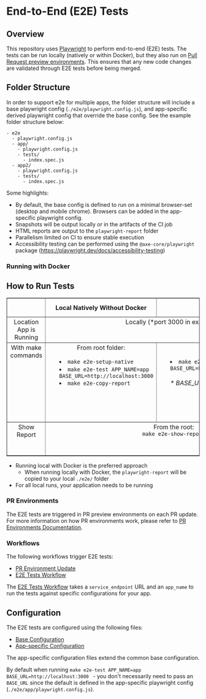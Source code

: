 # End-to-End (E2E) Tests

## Overview

This repository uses [Playwright](https://playwright.dev/) to perform end-to-end (E2E) tests. The tests can be run locally (natively or within Docker), but they also run on [Pull Request preview environments](../infra/pull-request-environments.md). This ensures that any new code changes are validated through E2E tests before being merged.

## Folder Structure
In order to support e2e for multiple apps, the folder structure will include a base playwright config (`./e2e/playwright.config.js`), and app-specific derived playwright config that override the base config. See the example folder structure below:
```
- e2e
  - playwright.config.js
  - app/
    - playwright.config.js
    - tests/
      - index.spec.js
  - app2/
    - playwright.config.js
    - tests/
      - index.spec.js
```

Some highlights:
- By default, the base config is defined to run on a minimal browser-set (desktop and mobile chrome). Browsers can be added in the app-specific playwright config.
- Snapshots will be output locally or in the artifacts of the CI job
- HTML reports are output to the `playwright-report` folder
- Parallelism limited on CI to ensure stable execution
- Accessibility testing can be performed using the `@axe-core/playwright` package (https://playwright.dev/docs/accessibility-testing)

### Running with Docker

## How to Run Tests
<table border="1" style="width:100%; text-align:center;">
  <tr>
    <th></th>
    <th>Local Natively Without Docker</th>
    <th>Local With Docker</th>
    <th>CI / Github Actions</th>
  </tr>
  <tr>
  <td>Location App is Running</td>
  <td colspan="2" style="vertical-align:top;">Locally (*port 3000 in examples) </td>
  <td>PR Preview Environment</td>
  </tr>
  <tr>
    <td style="vertical-align:top;">With make commands</td>
    <td style="vertical-align:top;">
      From root folder:<br>
      <ul style="list-style-position:inside; text-align:left;">
        <li><code>make e2e-setup-native</code></li>
        <li><code>make e2e-test APP_NAME=app BASE_URL=http://localhost:3000</code></li>
        <li><code>make e2e-copy-report</code></li>
      </ul>
    </td>
    <td style="vertical-align:top;">
      From root folder:<br>
      <ul style="list-style-position:inside; text-align:left;">
        <li><code>make e2e-run APP_NAME=app BASE_URL=http://host.docker.internal:3000</code></li>
        <br />
        <em>* BASE_URL cannot use localhost</em>
      </ul>
    </td>
    <td style="vertical-align:top;">
      <em>* uses make commands <br /><br /> see the relevant <a href="../../.github/workflows/e2e-tests.yml">e2e Github Actions workflow file</a>
    </em>
    </td>
  </tr>

  <tr>
    <td style="vertical-align:top;">Show Report</td>
    <td colspan="2" style="vertical-align:top;">From the root: <br /><code>make e2e-show-report</code></td>
    <td style="vertical-align:top;">View Artifacts of Github Actions job</td>
  </tr>
</table>

- Running local with Docker is the preferred approach
    - When running locally with Docker, the `playwright-report` will be copied to your local `./e2e/` folder
- For all local runs, your application needs to be running


### PR Environments

The E2E tests are triggered in PR preview environments on each PR update. For more information on how PR environments work, please refer to [PR Environments Documentation](../infra/pull-request-environments.md).

### Workflows

The following workflows trigger E2E tests:
- [PR Environment Update](../../.github/workflows/pr-environment-checks.yml)
- [E2E Tests Workflow](../../.github/workflows/e2e-tests.yml)

The [E2E Tests Workflow](../../.github/workflows/e2e-tests.yml) takes a `service_endpoint` URL and an `app_name` to run the tests against specific configurations for your app.

## Configuration

The E2E tests are configured using the following files:
- [Base Configuration](../../e2e/playwright.config.js)
- [App-specific Configuration](../../e2e/app/playwright.config.js)

The app-specific configuration files extend the common base configuration.

By default when running `make e2e-test APP_NAME=app BASE_URL=http://localhost:3000 ` - you don't necessarily need to pass an `BASE_URL` since the default is defined in the app-specific playwright config (`./e2e/app/playwright.config.js`).
